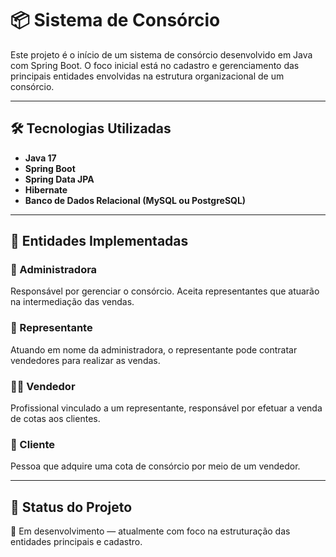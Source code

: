 # 📦 Sistema de Consórcio

Este projeto é o início de um sistema de consórcio desenvolvido em Java com Spring Boot. O foco inicial está no cadastro e gerenciamento das principais entidades envolvidas na estrutura organizacional de um consórcio.

---

## 🛠️ Tecnologias Utilizadas

- **Java 17**
- **Spring Boot**
- **Spring Data JPA**
- **Hibernate**
- **Banco de Dados Relacional (MySQL ou PostgreSQL)**

---

## 🧱 Entidades Implementadas

### 🏢 Administradora
Responsável por gerenciar o consórcio. Aceita representantes que atuarão na intermediação das vendas.

### 👔 Representante
Atuando em nome da administradora, o representante pode contratar vendedores para realizar as vendas.

### 🧑‍💼 Vendedor
Profissional vinculado a um representante, responsável por efetuar a venda de cotas aos clientes.

### 🧍 Cliente
Pessoa que adquire uma cota de consórcio por meio de um vendedor.

---

## 📌 Status do Projeto

🚧 Em desenvolvimento — atualmente com foco na estruturação das entidades principais e cadastro.

